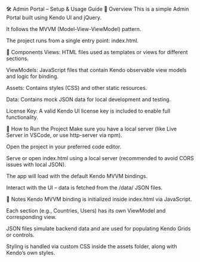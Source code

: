 🛠️ Admin Portal – Setup & Usage Guide
🔹 Overview
This is a simple Admin Portal built using Kendo UI and jQuery.

It follows the MVVM (Model-View-ViewModel) pattern.

The project runs from a single entry point: index.html.

🔹 Components
Views: HTML files used as templates or views for different sections.

ViewModels: JavaScript files that contain Kendo observable view models and logic for binding.

Assets: Contains styles (CSS) and other static resources.

Data: Contains mock JSON data for local development and testing.

License Key: A valid Kendo UI license key is included to enable full functionality.

🔹 How to Run the Project
Make sure you have a local server (like Live Server in VSCode, or use http-server via npm).

Open the project in your preferred code editor.

Serve or open index.html using a local server (recommended to avoid CORS issues with local JSON).

The app will load with the default Kendo MVVM bindings.

Interact with the UI – data is fetched from the /data/ JSON files.

🔹 Notes
Kendo MVVM binding is initialized inside index.html via JavaScript.

Each section (e.g., Countries, Users) has its own ViewModel and corresponding view.

JSON files simulate backend data and are used for populating Kendo Grids or controls.

Styling is handled via custom CSS inside the assets folder, along with Kendo’s own styles.
